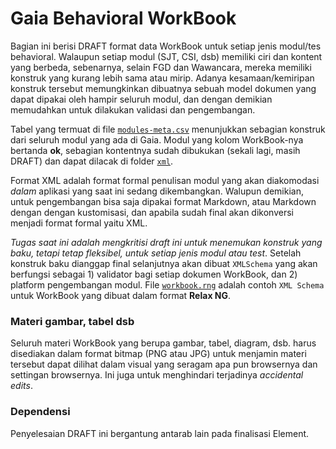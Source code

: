 Gaia Behavioral WorkBook
========================

Bagian ini berisi DRAFT format data WorkBook untuk setiap jenis modul/tes behavioral. Walaupun setiap modul (SJT, CSI, dsb) memiliki ciri dan kontent yang berbeda, sebenarnya, selain FGD dan Wawancara, mereka memiliki konstruk yang kurang lebih sama atau mirip. Adanya kesamaan/kemiripan konstruk tersebut memungkinkan dibuatnya sebuah model dokumen yang dapat dipakai oleh hampir seluruh modul, dan dengan demikian memudahkan untuk dilakukan validasi dan pengembangan.

Tabel yang termuat di file [`modules-meta.csv`](./modules-meta.csv) menunjukkan sebagian konstruk dari seluruh modul yang ada di Gaia. Modul yang kolom WorkBook-nya bertanda **ok**, sebagian kontentnya sudah dibukukan (sekali lagi, masih DRAFT) dan dapat dilacak di folder [`xml`](./xml/).

Format XML adalah format formal penulisan modul yang akan diakomodasi *dalam* aplikasi yang saat ini sedang dikembangkan. Walupun demikian, untuk pengembangan bisa saja dipakai format Markdown, atau Markdown dengan dengan kustomisasi, dan apabila sudah final akan dikonversi menjadi format formal yaitu XML.

*Tugas saat ini adalah mengkritisi draft ini untuk menemukan konstruk yang baku, tetapi tetap fleksibel, untuk setiap jenis modul atau test*. Setelah konstruk baku dianggap final selanjutnya akan dibuat `XMLSchema` yang akan berfungsi sebagai 1) validator bagi setiap dokumen WorkBook, dan 2) platform pengembangan modul. File [`workbook.rng`](./workbook.rng) adalah contoh `XML Schema` untuk WorkBook yang dibuat dalam format **Relax NG**.

### Materi gambar, tabel dsb

Seluruh materi WorkBook yang berupa gambar, tabel, diagram, dsb. harus disediakan dalam format bitmap (PNG atau JPG) untuk menjamin materi tersebut dapat dilihat dalam visual yang seragam apa pun browsernya dan settingan browsernya. Ini juga untuk menghindari terjadinya *accidental edits*.

### Dependensi

Penyelesaian DRAFT ini bergantung antarab lain pada finalisasi Element.

